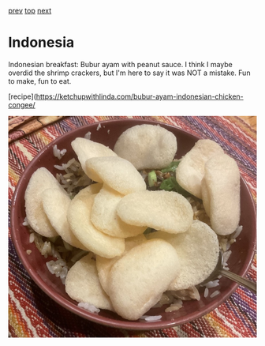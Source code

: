 [prev](india.md)
[top](../index.md)
[next](iran.md)
# Indonesia

Indonesian breakfast: Bubur ayam with peanut sauce. I think I maybe
overdid the shrimp crackers, but I'm here to say it was NOT a
mistake. Fun to make, fun to eat.

[recipe](https://ketchupwithlinda.com/bubur-ayam-indonesian-chicken-congee/

![breakfast](images/indonesia.jpeg)
